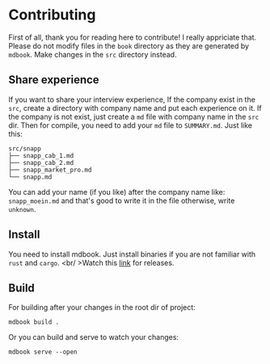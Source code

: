 # Contributing

First of all, thank you for reading here to contribute! I really appriciate that. <br />
Please do not modify files in the `book` directory as they are generated by `mdbook`. Make changes in the `src` directory instead.

## Share experience
If you want to share your interview experience, If the company exist in the `src`, create a directory with company name and put each experience on it.
If the company is not exist, just create a `md` file with company name in the `src` dir. Then for compile, you need to add your `md` file to `SUMMARY.md`.
Just like this:
```
src/snapp
├── snapp_cab_1.md
├── snapp_cab_2.md
├── snapp_market_pro.md
└── snapp.md
```
You can add your name (if you like) after the company name like: `snapp_moein.md` and that's good to write it in the file otherwise, write `unknown`.

## Install
You need to install mdbook. Just install binaries if you are not familiar with `rust` and `cargo`.
<br/ >Watch this [link](https://github.com/rust-lang/mdBook/releases) for releases.

## Build
For building after your changes in the root dir of project:
```
mdbook build .
```

Or you can build and serve to watch your changes:

```
mdbook serve --open
```
